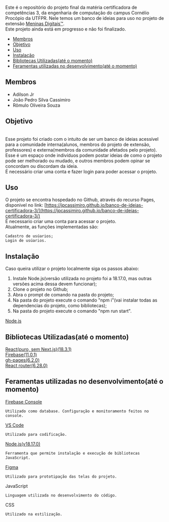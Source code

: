 Este é o repositório do projeto final da matéria certificadora de competências 3, da engenharia de computação do campus Cornélio Procópio da UTFPR. Nele temos um banco de ideias para uso no projeto de extensão [Meninas Digitais™](https://meninas.sbc.org.br).</br>
Este projeto ainda está em progresso e não foi finalizado.

- [Membros](#membros)
- [Objetivo](#objetivo)
- [Uso](#uso)
- [Instalação](#instalação)
- [Bibliotecas Utilizadas(até o momento)](#bibliotecas-utilizadasaté-o-momento)
- [Feramentas utilizadas no desenvolvimento(até o momento)](#feramentas-utilizadas-no-desenvolvimentoaté-o-momento)

## Membros

<ul>
<li>Adilson Jr</li>
<li>João Pedro Silva Cassimiro</li>
<li>Rômulo Oliveira Souza</li>
</ul>

## Objetivo
</br>
Esse projeto foi criado com o intuito de ser um banco de ideias acessível para a comunidade interna(alunos, membros do projeto de extensão, professores) e externa(membros da comunidade afetados pelo projeto).</br>
Esse é um espaço onde indivíduos podem postar ideias de como o projeto pode ser melhorado ou mudado, e outros membros podem opinar se concordam ou discordam da ideia.</br>
É necessário criar uma conta e fazer login para poder acessar o projeto.</br>

## Uso

O projeto se encontra hospedado no Github, através do recurso Pages, disponivel no link: [https://jpcassimiro.github.io/banco-de-ideias-certificadora-3/](https://jpcassimiro.github.io/banco-de-ideias-certificadora-3/)</br>
É necessario criar uma conta para acessar o projeto.</br>
Atualmente, as funções implementadas são:</br>

    Cadastro de usúarios;
    Login de usúarios.

## Instalação

Caso queira utilizar o projeto localmente siga os passos abaixo:

<ol> 
<li>Instale Node.js(versão utilizada no projeto foi a 18.17.0, mas outras versões acima dessa devem funcionar);</li>
<li>Clone o projeto no Github;</li>
<li>Abra o prompt de comando na pasta do projeto;</li>
<li>Na pasta do projeto execute o comando "npm i"(vai instalar todas as dependencias do projeto, como bibliotecas);</li>
<li>Na pasta do projeto execute o comando "npm run start".</li>
</ol>
    
[Node.js](https://nodejs.org/en/download/prebuilt-installer)

## Bibliotecas Utilizadas(até o momento)

[React(puro, sem Next.js)(18.3.1)](https://github.com/facebook/react)</br>
[Firebase(11.0.1)](https://github.com/firebase/firebase-js-sdk)</br>
[gh-pages(6.2.0)](https://github.com/tschaub/gh-pages)</br>
[React router(6.28.0)](https://github.com/remix-run/react-router)</br>

## Feramentas utilizadas no desenvolvimento(até o momento)

[Firebase Console](https://firebase.google.com/?hl=pt-br)</br>

    Utilizado como database. Configuração e monitoramento feitos no console.
[VS Code](https://code.visualstudio.com/download)</br>

    Utilizado para codificação.
[Node.js(v18.17.0)](https://nodejs.org/en)</br>

    Ferramenta que permite instalação e execução de bibliotecas JavaScript.
[Figma](https://www.figma.com)</br>

    Utilizado para prototipação das telas do projeto.
JavaScript</br>

    Linguagem utilizada no desenvolvimento do código.
CSS</br>

    Utilizado na estilização.
